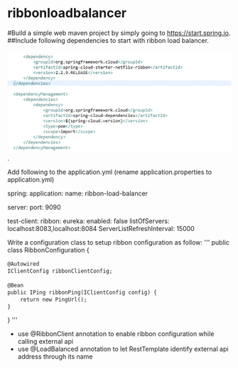 # ribbonloadbalancer

#Build a simple web maven project by simply going to https://start.spring.io.
##Include following dependencies to start with ribbon load balancer.

![Ribbon Dependencies](/img/dependencies.jpg).

Add following to the application.yml (rename application.properties to application.yml)

spring:
  application:
    name: ribbon-load-balancer
 
server:
  port: 9090 
 
test-client:
  ribbon:
    eureka:
      enabled: false
    listOfServers: localhost:8083,localhost:8084
    ServerListRefreshInterval: 15000
	
	
Write a configuration class to setup ribbon configuration as follow:
'''
public class RibbonConfiguration {

	@Autowired
    IClientConfig ribbonClientConfig;
 
    @Bean
    public IPing ribbonPing(IClientConfig config) {
        return new PingUrl();
    }
 
}
'''

- use @RibbonClient annotation to enable ribbon configuration while calling external api
- use @LoadBalanced annotation to let RestTemplate identify external api address through its name